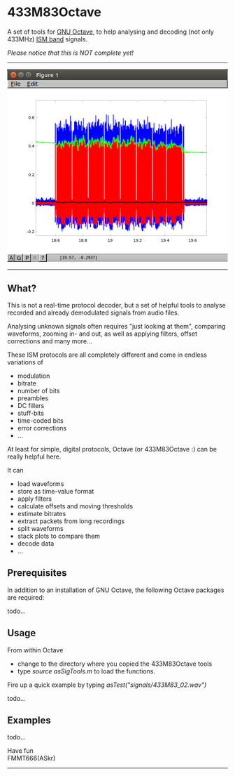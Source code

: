 
433M83Octave
============

  A set of tools for [GNU Octave][1], to help analysing and decoding (not only 433MHz) [ISM band][2] signals.



  *Please notice that this is NOT complete yet!*



---

![Already 26°C?](/images/plot02.png?raw=true)

---

## What?

This is not a real-time protocol decoder, but a set of helpful tools to analyse recorded and already
demodulated signals from audio files.

Analysing unknown signals often requires "just looking at them", comparing waveforms, zooming in- and out,
as well as applying filters, offset corrections and many more...

These ISM protocols are all completely different and come in endless variations of

  - modulation
  - bitrate
  - number of bits
  - preambles
  - DC fillers
  - stuff-bits
  - time-coded bits
  - error corrections
  - ...

At least for simple, digital protocols, Octave (or 433M83Octave :) can be really helpful here.

It can

  - load waveforms
  - store as time-value format
  - apply filters
  - calculate offsets and moving thresholds
  - estimate bitrates
  - extract packets from long recordings
  - split waveforms
  - stack plots to compare them
  - decode data
  - ...


## Prerequisites

In addition to an installation of GNU Octave, the following Octave packages are required:

  todo...



## Usage

  From within Octave

   - change to the directory where you copied the 433M83Octave tools
   - type *source asSigTools.m* to load the functions.

  Fire up a quick example by typing *asTest("signals/433M83_02.wav")*

  todo...

## Examples

  todo...
     

  
Have fun  
FMMT666(ASkr)    

---

[1]: https://www.gnu.org/software/octave
[2]: http://en.wikipedia.org/wiki/ISM_band
